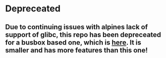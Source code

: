 # Depreceated
## Due to continuing issues with alpines lack of support of glibc, this repo has been depreceated for a busbox based one, which is [here](https://github.com/Adam-Ant/docker-plex-tiny). It is smaller and has more features than this one!
